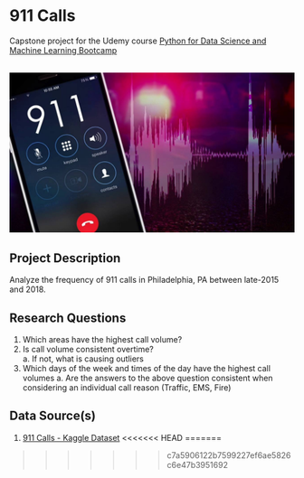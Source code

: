# 911 Calls
Capstone project for the Udemy course [Python for Data Science and Machine Learning Bootcamp](https://www.udemy.com/course/python-for-data-science-and-machine-learning-bootcamp/)<br/><br/>

![911.png](911.png)

## Project Description

Analyze the frequency of 911 calls in Philadelphia, PA between late-2015 and 2018.

## Research Questions

1. Which areas have the highest call volume?
2. Is call volume consistent overtime?<br/>
        a. If not, what is causing outliers<br/>
3. Which days of the week and times of the day have the highest call volumes
        a. Are the answers to the above question consistent when considering an individual call reason (Traffic, EMS, Fire)

## Data Source(s)

1. [911 Calls - Kaggle Dataset](https://www.kaggle.com/mchirico/montcoalert)
<<<<<<< HEAD
=======

>>>>>>> c7a5906122b7599227ef6ae5826c6e47b3951692
